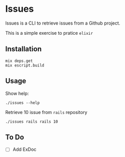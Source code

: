 # Issues

Issues is a CLI to retrieve issues from a Github project.

This is a simple exercise to pratice `elixir`

## Installation

```
mix deps.get
mix escript.build
```

## Usage

Show help:

```
./issues --help
```

Retrieve 10 issue from `rails` repository

```
./issues rails rails 10
```

## To Do

- [ ] Add ExDoc

